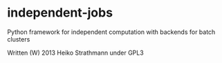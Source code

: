 independent-jobs
================

Python framework for independent computation with backends for batch clusters

Written (W) 2013 Heiko Strathmann under GPL3
